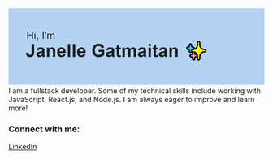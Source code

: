 <img src="https://github.com/JanelleGatmaitan/JanelleGatmaitan/blob/main/header.png?raw=true">
I am a fullstack developer. Some of my technical skills include working with JavaScript, React.js, and Node.js.
I am always eager to improve and learn more!

<h3>Connect with me:</h3>
<a href="https://www.linkedin.com/in/janelle-gatmaitan/">LinkedIn</a>
<!---
JanelleGatmaitan/JanelleGatmaitan is a ✨ special ✨ repository because its `README.md` (this file) appears on your GitHub profile.
You can click the Preview link to take a look at your changes.
--->
